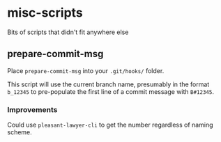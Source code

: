 # misc-scripts
Bits of scripts that didn't fit anywhere else

## prepare-commit-msg
Place `prepare-commit-msg` into your `.git/hooks/` folder.

This script will use the current branch name, presumably in the format `b_12345` to pre-populate the first line of a commit message with `B#12345`.

### Improvements
Could use `pleasant-lawyer-cli` to get the number regardless of naming scheme.
